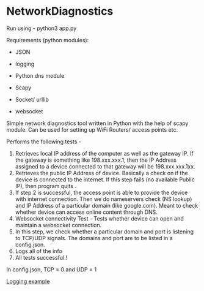 # NetworkDiagnostics

Run using  - python3 app.py

Requirements (python modules):
- JSON
- logging

- Python dns module
- Scapy
- Socket/ urllib
- websocket

Simple network diagnostics tool written in Python with the help of scapy module. Can be used for setting up WiFi Routers/ access points etc.

Performs the following tests -

1. Retrieves local IP address of the computer as well as the gateway IP. If the gateway is something like 198.xxx.xxx.1, then the IP Address assigned to a device 
connected to that gateway will be 198.xxx.xxx.1xx.
2. Retrieves the public IP Address of device. Basically a check on if the device is connected to the internet. If this step fails (no available Public IP), then 
program quits .
3. If step 2 is successful, the access point is able to provide the device with internet connection. Then we do nameservers check (NS lookup) and IP Address of 
a particular domain (like google.com). Meant to check whether device can access online content through DNS.
4. Websocket connectivity Test - Tests whether device can open and maintain a websocket connection.
5. In this step, we check whether a particular domain and port is listening to TCP/UDP signals. The domains and port are to be listed in a config.json.
6. Logs all of the info
7. All tests successful.!

In config.json,
TCP = 0 and UDP = 1

[Logging example](https://user-images.githubusercontent.com/26086224/199232311-3d9cf358-0e00-4e6a-bd7d-aad74e472265.png)
